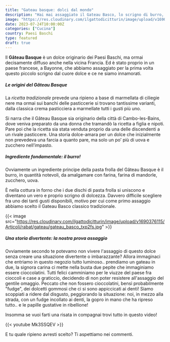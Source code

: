 ```yaml
---
title: "Gateau basque: dolci dal mondo"
description: "Hai mai assaggiato il Gateau Basco, lo scrigno di burro, zucchero, vaniglia e farina che racchiude varie marmellate o crema pasticciera? Scoprilo con noi!"
image: "https://res.cloudinary.com/ilgattodicitturin/image/upload/v1690376117/Articoli/rabat/gateau/gateau_fiktyd.jpg"
date: 2023-07-24T10:00:00Z
categories: ["Cucina"]
country: Paesi Baschi
type: featured
draft: true
---
```


Il **Gâteau Basque** è un dolce originario dei Paesi Baschi, ma ormai decisamente diffuso anche nella vicina Francia. 
Ed è stato proprio in un paese francese, a Bayonne, che abbiamo assaggiato per la prima volta questo piccolo scrigno dal cuore dolce e ce ne siamo innamorati. 

##### Le origini del Gâteau Basque

La *ricetta tradizionale* prevede una ripieno a base di marmellata di ciliegie nere ma ormai sui banchi delle pasticcerie si trovano tantissime varianti, dalla classica crema pasticciera a marmellate tutti i gusti più uno. 

Si narra che il Gâteau Basque sia originario della città di Cambo-les-Bains, dove veniva preparato da una donna che tramandò la ricetta a figlia e nipoti.
Pare poi che la ricetta sia stata venduta proprio da una delle discendenti a un rivale pasticcere.
Una storia dolce-amara per un dolce che inizialmente non prevedeva una farcia a quanto pare, ma solo un po’ più di uova e zucchero nell’impasto.

##### Ingrediente fondamentale: il burro!

Ovviamente un ingrediente principe della pasta frolla del Gâteau Basque è il burro, in quantità notevoli, da amalgamare con farina, farina di mandorle, zucchero, uova.

È nella cottura in forno che i due dischi di pasta frolla si uniscono e diventano un vero e proprio scrigno di dolcezza.
Davvero difficile scegliere fra uno dei tanti gusti disponibili, motivo per cui come primo assaggio abbiamo scelto il Gateau Basco classico tradizionale.

{{< image src="https://res.cloudinary.com/ilgattodicitturin/image/upload/v1690376115/Articoli/rabat/gateau/gateau_basco_txp2fs.jpg" >}}

##### Una storia divertente: la nostra prova assaggio

Ovviamente secondo te potevamo non vivere l'assaggio di questo dolce senza creare una situazione divertente o imbarazzante?
Allora immaginaci che entriamo in questo negozio tutto luminoso.. prendiamo un gateau in due, la signora carina ci mette nella busta due pepite che immaginiamo essere cioccolatini. 
Tutti felici camminiamo per le viuzze del paese fra cioccoli e case a graticcio, decidendo di non poter resistere all'assaggio del gentile omaggio. 
Peccato che non fossero cioccolatini, bensì probabilmente "fudge", dei dolcetti gommosi che ci si sono appiccicati ai denti! Siamo scoppiati a ridere dal disgusto, peggiorando la situazione: noi, in mezzo alla strada, con un fudge incollato ai denti, la gopro in mano che ha ripreso tutto.. e le papille gustative in ribellione! 

Insomma se vuoi farti una risata in compagnai trovi tutto in questo video! 


{{< youtube Mk3SSQEV >}}

E tu quale ripieno avresti scelto? Ti aspettiamo nei commenti. 


